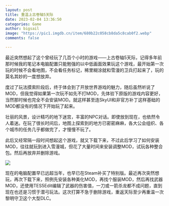 ```yaml
---
layout: post
title: 重温上古卷轴5天际
date: 2023-02-04 13:36:50
categories: Game
author: bigsail
image: "https://pic1.imgdb.cn/item/680b22c058cb8da5c8cab0f2.webp"
comments: false

---
```

最近突然想起了这个曾经玩了几百个小时的游戏——上古卷轴5天际，记得多年前那时候我的笔记本电脑配置只能勉强的以中低画面效果玩这个游戏，最开始第一次玩的时候不会看地图，不会看任务标记，稀里糊涂就和雪漫的卫兵打起来了，玩的莫名其妙的一度想放弃。

度过了玩法摸索阶段后，终于体会到了开放世界游戏的魅力，随后虽然听说了MOD，但我觉得如果第一次玩不如先不打MOD，先体验下原版的游戏内容更好，当然那时候也完全不会安装MOD。就这样甚至连SkyUI和非官方补丁这样基础的MOD都没有的情况下开始玩了起来。

壮丽的风景，设计精巧的地下迷宫，丰富的NPC对话。即使放到现在，也依然令人着迷。在玩了很长时间后，地图上探索到的地方已密密麻麻，各大公会组织、各个城市的任务几乎都做完了，才慢慢不玩了。

此后又经常隔一段时间想起这个游戏，就又下载下来，不过此后学习了如何安装MOD，往往就玩到进入雪漫城，但花了大量时间来安装调整MOD，试玩各种整合包。然后再放弃并删除游戏。

![](https://ucarecdn.com/ccd3004f-dbc0-4556-ba86-3a77dd27be68/2401.webp)

现在的电脑配置早已远超当年，也早已在Steam补买了特别版。最近再次突然想玩，再次下载下来，照例先安装各种美化MOD，再找个服装MOD，然后再找武器MOD，还使用TES5Edit编辑了武器的伤害值，一刀或一箭杀龙都不成问题，直到现在也还是习惯于潜弓玩法。这次打算不急于删除游戏，重返天际至少再重温一次黎明守卫这个大型DLC。